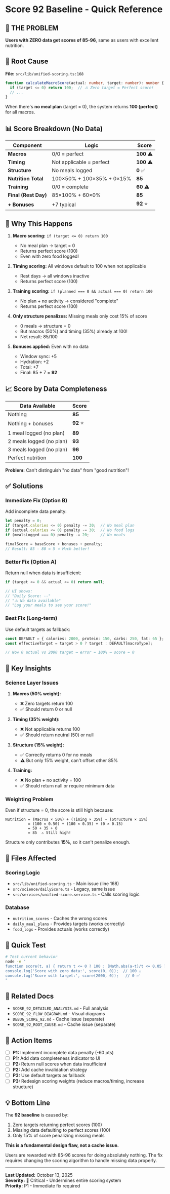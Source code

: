 # Score 92 Baseline - Quick Reference

## 🔴 THE PROBLEM

**Users with ZERO data get scores of 85-96**, same as users with excellent nutrition.

## 🎯 Root Cause

**File:** `src/lib/unified-scoring.ts:168`

```typescript
function calculateMacroScore(actual: number, target: number): number {
  if (target <= 0) return 100;  // ⚠️ Zero target = Perfect score!
  // ...
}
```

When there's **no meal plan** (target = 0), the system returns **100 (perfect)** for all macros.

## 📊 Score Breakdown (No Data)

| Component | Logic | Score |
|-----------|-------|-------|
| **Macros** | 0/0 = perfect | **100** ⚠️ |
| **Timing** | Not applicable = perfect | **100** ⚠️ |
| **Structure** | No meals logged | **0** ✅ |
| **Nutrition Total** | 100×50% + 100×35% + 0×15% | **85** |
| **Training** | 0/0 = complete | **60** ⚠️ |
| **Final (Rest Day)** | 85×100% + 60×0% | **85** |
| **+ Bonuses** | +7 typical | **92** ⭐ |

## 🐛 Why This Happens

1. **Macro scoring:** `if (target <= 0) return 100`
   - No meal plan → target = 0
   - Returns perfect score (100)
   - Even with zero food logged!

2. **Timing scoring:** All windows default to 100 when not applicable
   - Rest days → all windows inactive
   - Returns perfect score (100)

3. **Training scoring:** `if (planned === 0 && actual === 0) return 100`
   - No plan + no activity → considered "complete"
   - Returns perfect score (100)

4. **Only structure penalizes:** Missing meals only cost 15% of score
   - 0 meals → structure = 0
   - But macros (50%) and timing (35%) already at 100!
   - Net result: 85/100

5. **Bonuses applied:** Even with no data
   - Window sync: +5
   - Hydration: +2
   - Total: +7
   - Final: 85 + 7 = **92**

## 📈 Score by Data Completeness

| Data Available | Score |
|----------------|-------|
| Nothing | **85** |
| Nothing + bonuses | **92** ⭐ |
| 1 meal logged (no plan) | **89** |
| 2 meals logged (no plan) | **93** |
| 3 meals logged (no plan) | **96** |
| Perfect nutrition | **100** |

**Problem:** Can't distinguish "no data" from "good nutrition"!

## ✅ Solutions

### Immediate Fix (Option B)
Add incomplete data penalty:

```typescript
let penalty = 0;
if (target.calories <= 0) penalty -= 30;  // No meal plan
if (actual.calories <= 0) penalty -= 30;  // No food logs
if (mealsLogged === 0) penalty -= 20;     // No meals

finalScore = baseScore + bonuses + penalty;
// Result: 85 - 80 = 5 ⭐ Much better!
```

### Better Fix (Option A)
Return null when data is insufficient:

```typescript
if (target <= 0 && actual <= 0) return null;

// UI shows:
// "Daily Score: --"
// "⚠️ No data available"
// "Log your meals to see your score!"
```

### Best Fix (Long-term)
Use default targets as fallback:

```typescript
const DEFAULT = { calories: 2000, protein: 150, carbs: 250, fat: 65 };
const effectiveTarget = target > 0 ? target : DEFAULT[macroType];

// Now 0 actual vs 2000 target → error = 100% → score = 0
```

## 🎯 Key Insights

### Science Layer Issues

1. **Macros (50% weight):**
   - ❌ Zero targets return 100
   - ✅ Should return 0 or null

2. **Timing (35% weight):**
   - ❌ Not applicable returns 100
   - ✅ Should return neutral (50) or null

3. **Structure (15% weight):**
   - ✅ Correctly returns 0 for no meals
   - ⚠️ But only 15% weight, can't offset other 85%

4. **Training:**
   - ❌ No plan + no activity = 100
   - ✅ Should return null or require minimum data

### Weighting Problem

Even if structure = 0, the score is still high because:
```
Nutrition = (Macros × 50%) + (Timing × 35%) + (Structure × 15%)
          = (100 × 0.50) + (100 × 0.35) + (0 × 0.15)
          = 50 + 35 + 0
          = 85  ⚠️ Still high!
```

Structure only contributes **15%**, so it can't penalize enough.

## 📁 Files Affected

### Scoring Logic
- `src/lib/unified-scoring.ts` - Main issue (line 168)
- `src/science/dailyScore.ts` - Legacy, same issue
- `src/services/unified-score.service.ts` - Calls scoring logic

### Database
- `nutrition_scores` - Caches the wrong scores
- `daily_meal_plans` - Provides targets (works correctly)
- `food_logs` - Provides actuals (works correctly)

## 🧪 Quick Test

```bash
# Test current behavior
node -e "
function score(t, a) { return t <= 0 ? 100 : (Math.abs(a-t)/t <= 0.05 ? 100 : 0); }
console.log('Score with zero data:', score(0, 0));  // 100 ⚠️
console.log('Score with target:', score(2000, 0));   // 0 ✅
"
```

## 🔗 Related Docs

- `SCORE_92_DETAILED_ANALYSIS.md` - Full analysis
- `SCORE_92_FLOW_DIAGRAM.md` - Visual diagrams
- `DEBUG_SCORE_92.md` - Cache issue (separate)
- `SCORE_92_ROOT_CAUSE.md` - Cache issue (separate)

## 📝 Action Items

- [ ] **P1:** Implement incomplete data penalty (-60 pts)
- [ ] **P1:** Add data completeness indicator to UI
- [ ] **P2:** Return null scores when data insufficient
- [ ] **P2:** Add cache invalidation strategy
- [ ] **P3:** Use default targets as fallback
- [ ] **P3:** Redesign scoring weights (reduce macros/timing, increase structure)

## 💡 Bottom Line

The **92 baseline** is caused by:
1. Zero targets returning perfect scores (100)
2. Missing data defaulting to perfect scores (100)
3. Only 15% of score penalizing missing meals

**This is a fundamental design flaw, not a cache issue.**

Users are rewarded with 85-96 scores for doing absolutely nothing. The fix requires changing the scoring algorithm to handle missing data properly.

---

**Last Updated:** October 13, 2025  
**Severity:** 🔴 Critical - Undermines entire scoring system  
**Priority:** P1 - Immediate fix required
